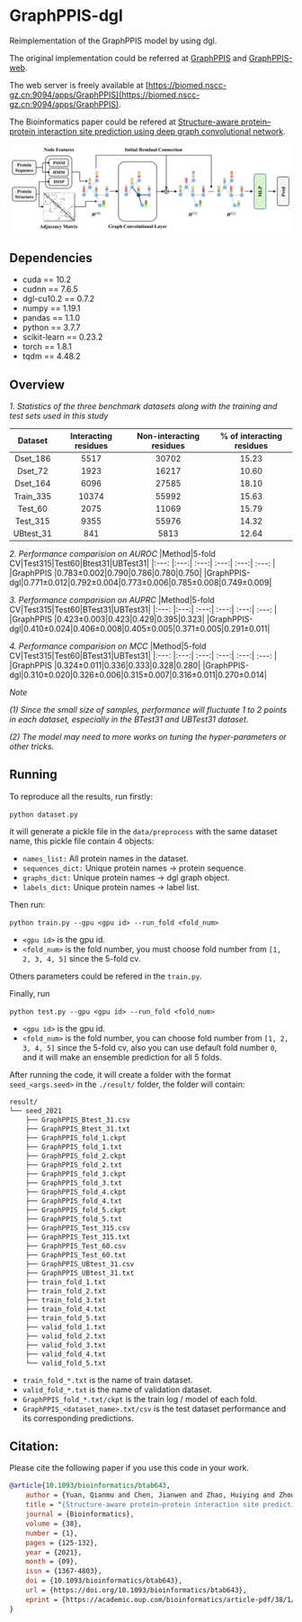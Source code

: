 # GraphPPIS-dgl

Reimplementation of the GraphPPIS model by using dgl.

The original implementation could be referred at [GraphPPIS](https://github.com/yuanqm55/GraphPPIS) and [GraphPPIS-web](https://github.com/biomed-AI/GraphPPIS).

The web server is freely available at [https://biomed.nscc-gz.cn:9094/apps/GraphPPIS](https://biomed.nscc-gz.cn:9094/apps/GraphPPIS).

The Bioinformatics paper could be refered at [Structure-aware protein–protein interaction site prediction using deep graph convolutional network](https://doi.org/10.1093/bioinformatics/btab643).

![GraphPPIS_framework](./framework.png)

## Dependencies
+ cuda == 10.2
+ cudnn == 7.6.5
+ dgl-cu10.2 == 0.7.2
+ numpy == 1.19.1
+ pandas == 1.1.0
+ python == 3.7.7
+ scikit-learn == 0.23.2
+ torch == 1.8.1
+ tqdm == 4.48.2

## Overview

*1. Statistics of the three benchmark datasets along with the training and test sets used in this study*

|Dataset|Interacting residues|Non-interacting residues|% of interacting residues|
|:---:  |:---:               |:---:                   |:---:                    |
|Dset_186|5517|30702|15.23|
|Dset_72 |1923|16217|10.60|
|Dset_164|6096|27585|18.10|
|Train_335|10374|55992|15.63|
|Test_60 |2075|11069|15.79|
|Test_315|9355|55976|14.32|
|UBtest_31|841|5813 |12.64|

*2. Performance comparision on AUROC*
|Method|5-fold CV|Test315|Test60|Btest31|UBTest31|
|:---: |:---:| :---:| :---:| :---:| :---: |
|GraphPPIS    |0.783±0.002|0.790|0.786|0.780|0.750|
|GraphPPIS-dgl|0.771±0.012|0.792±0.004|0.773±0.006|0.785±0.008|0.749±0.009|

*3. Performance comparision on AUPRC*
|Method|5-fold CV|Test315|Test60|BTest31|UBTest31|
|:---: |:---:| :---:| :---:| :---:| :---: |
|GraphPPIS    |0.423±0.003|0.423|0.429|0.395|0.323|
|GraphPPIS-dgl|0.410±0.024|0.406±0.008|0.405±0.005|0.371±0.005|0.291±0.011|

*4. Performance comparision on MCC*
|Method|5-fold CV|Test315|Test60|BTest31|UBTest31|
|:---: |:---:| :---:| :---:| :---:| :---: |
|GraphPPIS    |0.324±0.011|0.336|0.333|0.328|0.280|
|GraphPPIS-dgl|0.310±0.020|0.326±0.006|0.315±0.007|0.316±0.011|0.270±0.014|

*Note*

*(1) Since the small size of samples, performance will fluctuate 1 to 2 points in each dataset, especially in the BTest31 and UBTest31 dataset.*

*(2) The model may need to more works on tuning the hyper-parameters or other tricks.*

## Running

To reproduce all the results, run firstly:

`python dataset.py`

it will generate a pickle file in the `data/preprocess` with the same dataset name, this pickle file contain 4 objects:

+ `names_list:` All protein names in the dataset.
+ `sequences_dict:` Unique protein names -> protein sequence.
+ `graphs_dict:` Unique protein names -> dgl graph object.
+ `labels_dict:` Unique protein names -> label list.

Then run:

`python train.py --gpu <gpu id> --run_fold <fold_num>`

+ `<gpu id>` is the gpu id.
+ `<fold_num>` is the fold number, you must choose fold number from `[1, 2, 3, 4, 5]` since the 5-fold cv.

Others parameters could be refered in the `train.py`.

Finally, run

`python test.py --gpu <gpu id> --run_fold <fold_num>`

+ `<gpu id>` is the gpu id.
+ `<fold_num>` is the fold number, you can choose fold number from `[1, 2, 3, 4, 5]` since the 5-fold cv, also you can use default fold number `0`, and it will make an ensemble prediction for all 5 folds.

After running the code, it will create a folder with the format `seed_<args.seed>` in the `./result/` folder, the folder will contain:

```
result/
└── seed_2021
    ├── GraphPPIS_Btest_31.csv
    ├── GraphPPIS_Btest_31.txt
    ├── GraphPPIS_fold_1.ckpt
    ├── GraphPPIS_fold_1.txt
    ├── GraphPPIS_fold_2.ckpt
    ├── GraphPPIS_fold_2.txt
    ├── GraphPPIS_fold_3.ckpt
    ├── GraphPPIS_fold_3.txt
    ├── GraphPPIS_fold_4.ckpt
    ├── GraphPPIS_fold_4.txt
    ├── GraphPPIS_fold_5.ckpt
    ├── GraphPPIS_fold_5.txt
    ├── GraphPPIS_Test_315.csv
    ├── GraphPPIS_Test_315.txt
    ├── GraphPPIS_Test_60.csv
    ├── GraphPPIS_Test_60.txt
    ├── GraphPPIS_UBtest_31.csv
    ├── GraphPPIS_UBtest_31.txt
    ├── train_fold_1.txt
    ├── train_fold_2.txt
    ├── train_fold_3.txt
    ├── train_fold_4.txt
    ├── train_fold_5.txt
    ├── valid_fold_1.txt
    ├── valid_fold_2.txt
    ├── valid_fold_3.txt
    ├── valid_fold_4.txt
    └── valid_fold_5.txt
```

+ `train_fold_*.txt` is the name of train dataset.
+ `valid_fold_*.txt` is the name of validation dataset.
+ `GraphPPIS_fold_*.txt/ckpt` is the train log / model of each fold.
+ `GraphPPIS_<dataset_name>.txt/csv` is the test dataset performance and its corresponding predictions.

## Citation:

Please cite the following paper if you use this code in your work.
```bibtex
@article{10.1093/bioinformatics/btab643,
    author = {Yuan, Qianmu and Chen, Jianwen and Zhao, Huiying and Zhou, Yaoqi and Yang, Yuedong},
    title = "{Structure-aware protein–protein interaction site prediction using deep graph convolutional network}",
    journal = {Bioinformatics},
    volume = {38},
    number = {1},
    pages = {125-132},
    year = {2021},
    month = {09},
    issn = {1367-4803},
    doi = {10.1093/bioinformatics/btab643},
    url = {https://doi.org/10.1093/bioinformatics/btab643},
    eprint = {https://academic.oup.com/bioinformatics/article-pdf/38/1/125/41890956/btab643.pdf},
}
```

